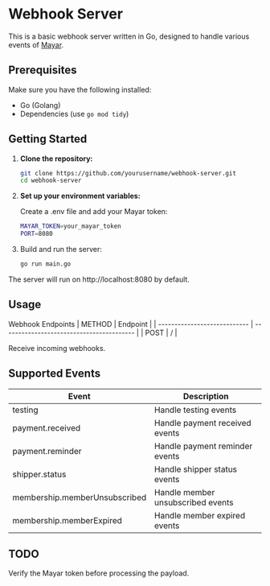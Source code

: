 # Webhook Server

This is a basic webhook server written in Go, designed to handle various events of [Mayar](https://mayar.id/).

## Prerequisites

Make sure you have the following installed:

- Go (Golang)
- Dependencies (use `go mod tidy`)

## Getting Started

1. **Clone the repository:**

   ```bash
   git clone https://github.com/yourusername/webhook-server.git
   cd webhook-server
2. **Set up your environment variables:**

   Create a .env file and add your Mayar token:
   ```bash
   MAYAR_TOKEN=your_mayar_token
   PORT=8080
3. Build and run the server:
   ```bash
   go run main.go

The server will run on http://localhost:8080 by default.

## Usage

Webhook Endpoints
| METHOD                        | Endpoint                               |
| ---------------------------- | ----------------------------------------- |
| POST                      | /                    |



Receive incoming webhooks.

## Supported Events

| Event                        | Description                               |
| ---------------------------- | ----------------------------------------- |
| testing                      | Handle testing events                     |
| payment.received             | Handle payment received events            |
| payment.reminder             | Handle payment reminder events            |
| shipper.status               | Handle shipper status events               |
| membership.memberUnsubscribed| Handle member unsubscribed events          |
| membership.memberExpired      | Handle member expired events               |

## TODO 
Verify the Mayar token before processing the payload.



